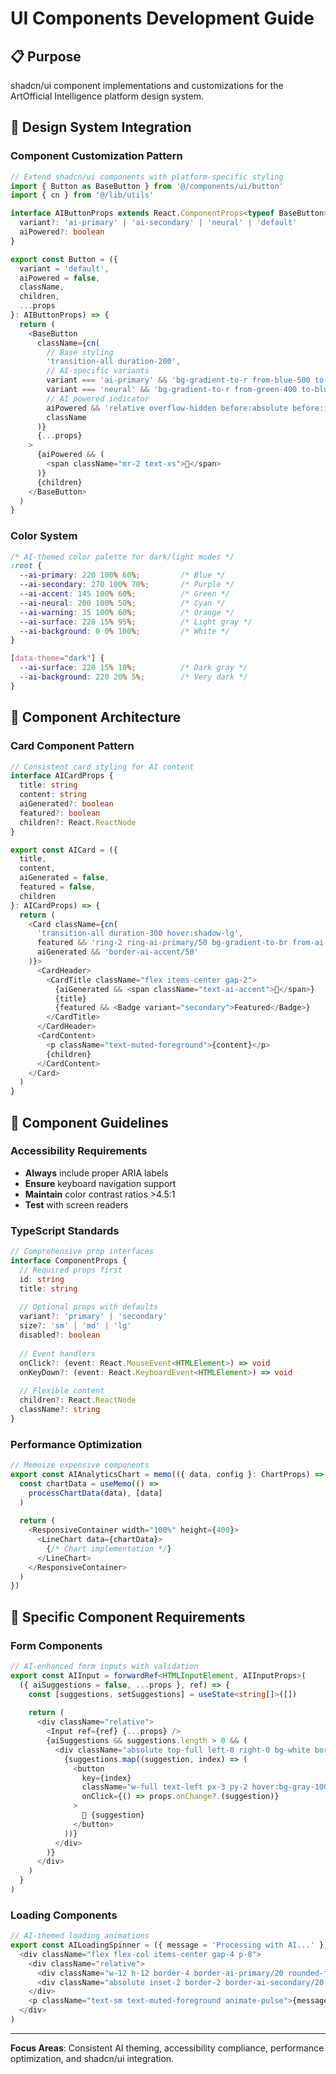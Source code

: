 # UI Components Development Guide

## 📋 Purpose
shadcn/ui component implementations and customizations for the ArtOfficial Intelligence platform design system.

## 🎨 Design System Integration

### Component Customization Pattern
```typescript
// Extend shadcn/ui components with platform-specific styling
import { Button as BaseButton } from '@/components/ui/button'
import { cn } from '@/lib/utils'

interface AIButtonProps extends React.ComponentProps<typeof BaseButton> {
  variant?: 'ai-primary' | 'ai-secondary' | 'neural' | 'default'
  aiPowered?: boolean
}

export const Button = ({ 
  variant = 'default', 
  aiPowered = false, 
  className, 
  children, 
  ...props 
}: AIButtonProps) => {
  return (
    <BaseButton
      className={cn(
        // Base styling
        'transition-all duration-200',
        // AI-specific variants
        variant === 'ai-primary' && 'bg-gradient-to-r from-blue-500 to-purple-600 hover:from-blue-600 hover:to-purple-700',
        variant === 'neural' && 'bg-gradient-to-r from-green-400 to-blue-500 hover:from-green-500 hover:to-blue-600',
        // AI powered indicator
        aiPowered && 'relative overflow-hidden before:absolute before:inset-0 before:bg-gradient-to-r before:from-transparent before:via-white/20 before:to-transparent before:translate-x-[-100%] hover:before:translate-x-[100%] before:transition-transform before:duration-1000',
        className
      )}
      {...props}
    >
      {aiPowered && (
        <span className="mr-2 text-xs">🤖</span>
      )}
      {children}
    </BaseButton>
  )
}
```

### Color System
```css
/* AI-themed color palette for dark/light modes */
:root {
  --ai-primary: 220 100% 60%;         /* Blue */
  --ai-secondary: 270 100% 70%;       /* Purple */
  --ai-accent: 145 100% 60%;          /* Green */
  --ai-neural: 200 100% 50%;          /* Cyan */
  --ai-warning: 35 100% 60%;          /* Orange */
  --ai-surface: 220 15% 95%;          /* Light gray */
  --ai-background: 0 0% 100%;         /* White */
}

[data-theme="dark"] {
  --ai-surface: 220 15% 10%;          /* Dark gray */
  --ai-background: 220 20% 5%;        /* Very dark */
}
```

## 🧩 Component Architecture

### Card Component Pattern
```typescript
// Consistent card styling for AI content
interface AICardProps {
  title: string
  content: string
  aiGenerated?: boolean
  featured?: boolean
  children?: React.ReactNode
}

export const AICard = ({ 
  title, 
  content, 
  aiGenerated = false, 
  featured = false,
  children 
}: AICardProps) => {
  return (
    <Card className={cn(
      'transition-all duration-300 hover:shadow-lg',
      featured && 'ring-2 ring-ai-primary/50 bg-gradient-to-br from-ai-primary/5 to-ai-secondary/5',
      aiGenerated && 'border-ai-accent/50'
    )}>
      <CardHeader>
        <CardTitle className="flex items-center gap-2">
          {aiGenerated && <span className="text-ai-accent">🤖</span>}
          {title}
          {featured && <Badge variant="secondary">Featured</Badge>}
        </CardTitle>
      </CardHeader>
      <CardContent>
        <p className="text-muted-foreground">{content}</p>
        {children}
      </CardContent>
    </Card>
  )
}
```

## 🔧 Component Guidelines

### Accessibility Requirements
- **Always** include proper ARIA labels
- **Ensure** keyboard navigation support
- **Maintain** color contrast ratios >4.5:1
- **Test** with screen readers

### TypeScript Standards
```typescript
// Comprehensive prop interfaces
interface ComponentProps {
  // Required props first
  id: string
  title: string
  
  // Optional props with defaults
  variant?: 'primary' | 'secondary'
  size?: 'sm' | 'md' | 'lg'
  disabled?: boolean
  
  // Event handlers
  onClick?: (event: React.MouseEvent<HTMLElement>) => void
  onKeyDown?: (event: React.KeyboardEvent<HTMLElement>) => void
  
  // Flexible content
  children?: React.ReactNode
  className?: string
}
```

### Performance Optimization
```typescript
// Memoize expensive components
export const AIAnalyticsChart = memo(({ data, config }: ChartProps) => {
  const chartData = useMemo(() => 
    processChartData(data), [data]
  )
  
  return (
    <ResponsiveContainer width="100%" height={400}>
      <LineChart data={chartData}>
        {/* Chart implementation */}
      </LineChart>
    </ResponsiveContainer>
  )
})
```

## 🎯 Specific Component Requirements

### Form Components
```typescript
// AI-enhanced form inputs with validation
export const AIInput = forwardRef<HTMLInputElement, AIInputProps>(
  ({ aiSuggestions = false, ...props }, ref) => {
    const [suggestions, setSuggestions] = useState<string[]>([])
    
    return (
      <div className="relative">
        <Input ref={ref} {...props} />
        {aiSuggestions && suggestions.length > 0 && (
          <div className="absolute top-full left-0 right-0 bg-white border rounded-md shadow-lg z-10">
            {suggestions.map((suggestion, index) => (
              <button
                key={index}
                className="w-full text-left px-3 py-2 hover:bg-gray-100"
                onClick={() => props.onChange?.(suggestion)}
              >
                🤖 {suggestion}
              </button>
            ))}
          </div>
        )}
      </div>
    )
  }
)
```

### Loading Components
```typescript
// AI-themed loading animations
export const AILoadingSpinner = ({ message = 'Processing with AI...' }) => (
  <div className="flex flex-col items-center gap-4 p-8">
    <div className="relative">
      <div className="w-12 h-12 border-4 border-ai-primary/20 rounded-full animate-spin border-t-ai-primary"></div>
      <div className="absolute inset-2 border-2 border-ai-secondary/20 rounded-full animate-spin-reverse border-r-ai-secondary"></div>
    </div>
    <p className="text-sm text-muted-foreground animate-pulse">{message}</p>
  </div>
)
```

---

**Focus Areas**: Consistent AI theming, accessibility compliance, performance optimization, and shadcn/ui integration.

